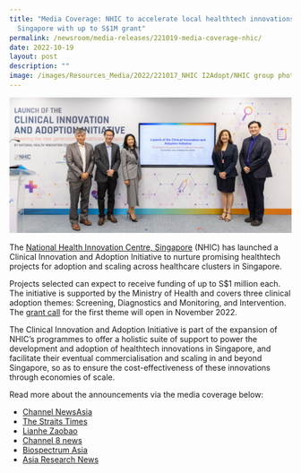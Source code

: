 ```yaml
---
title: "Media Coverage: NHIC to accelerate local healthtech innovations in
  Singapore with up to S$1M grant"
permalink: /newsroom/media-releases/221019-media-coverage-nhic/
date: 2022-10-19
layout: post
description: ""
image: /images/Resources_Media/2022/221017_NHIC I2Adopt/NHIC group photo.jpg
---
```


![](/images/Resources_Media/2022/221017_NHIC%20I2Adopt/NHIC%20group%20photo.jpg)

The [National Health Innovation Centre, Singapore](https://www.nhic.sg/) (NHIC) has launched a Clinical Innovation and Adoption Initiative to nurture promising healthtech projects for adoption and scaling across healthcare clusters in Singapore.

Projects selected can expect to receive funding of up to S$1 million each. The initiative is supported by the Ministry of Health and covers three clinical adoption themes: Screening, Diagnostics and Monitoring, and Intervention. The [grant call](https://for.sg/i2adopt) for the first theme will open in November 2022.

The Clinical Innovation and Adoption Initiative is part of the expansion of NHIC’s programmes to offer a holistic suite of support to power the development and adoption of healthtech innovations in Singapore, and facilitate their eventual commercialisation and scaling in and beyond Singapore, so as to ensure the cost-effectiveness of these innovations through economies of scale.

Read more about the announcements via the media coverage below:

*   [Channel NewsAsia](https://www.youtube.com/watch?v=y8vlxA9S24k)
*   [The Straits Times](https://www.straitstimes.com/singapore/grant-launched-to-boost-adoption-of-new-health-tech-in-singapore)
*   [Lianhe Zaobao](https://www.zaobao.com.sg/news/singapore/story20221018-1323808)
*   [Channel 8 news](https://www.8world.com/singapore/nhic-innovation-initiative-1946936)
*   [Biospectrum Asia](https://www.biospectrumasia.com/news/26/21255/nhic-to-accelerate-healthtech-innovations-across-healthcare-clusters-in-singapore.html)
*   [Asia Research News](https://www.asiaresearchnews.com/content/launch-new-initiative-accelerate-adoption-healthtech-innovations-across-healthcare-clusters)